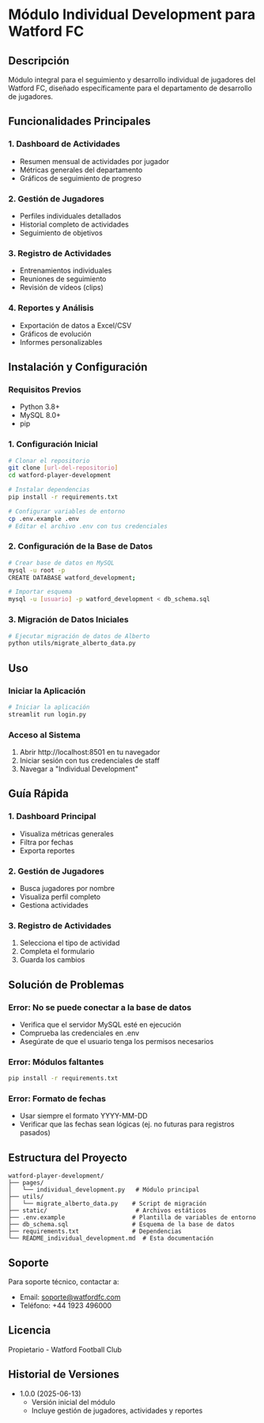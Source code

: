 # Módulo Individual Development para Watford FC

## Descripción
Módulo integral para el seguimiento y desarrollo individual de jugadores del Watford FC, diseñado específicamente para el departamento de desarrollo de jugadores.

## Funcionalidades Principales

### 1. Dashboard de Actividades
- Resumen mensual de actividades por jugador
- Métricas generales del departamento
- Gráficos de seguimiento de progreso

### 2. Gestión de Jugadores
- Perfiles individuales detallados
- Historial completo de actividades
- Seguimiento de objetivos

### 3. Registro de Actividades
- Entrenamientos individuales
- Reuniones de seguimiento
- Revisión de vídeos (clips)

### 4. Reportes y Análisis
- Exportación de datos a Excel/CSV
- Gráficos de evolución
- Informes personalizables

## Instalación y Configuración

### Requisitos Previos
- Python 3.8+
- MySQL 8.0+
- pip

### 1. Configuración Inicial
```bash
# Clonar el repositorio
git clone [url-del-repositorio]
cd watford-player-development

# Instalar dependencias
pip install -r requirements.txt

# Configurar variables de entorno
cp .env.example .env
# Editar el archivo .env con tus credenciales
```

### 2. Configuración de la Base de Datos
```bash
# Crear base de datos en MySQL
mysql -u root -p
CREATE DATABASE watford_development;

# Importar esquema
mysql -u [usuario] -p watford_development < db_schema.sql
```

### 3. Migración de Datos Iniciales
```bash
# Ejecutar migración de datos de Alberto
python utils/migrate_alberto_data.py
```

## Uso

### Iniciar la Aplicación
```bash
# Iniciar la aplicación
streamlit run login.py
```

### Acceso al Sistema
1. Abrir http://localhost:8501 en tu navegador
2. Iniciar sesión con tus credenciales de staff
3. Navegar a "Individual Development"

## Guía Rápida

### 1. Dashboard Principal
- Visualiza métricas generales
- Filtra por fechas
- Exporta reportes

### 2. Gestión de Jugadores
- Busca jugadores por nombre
- Visualiza perfil completo
- Gestiona actividades

### 3. Registro de Actividades
1. Selecciona el tipo de actividad
2. Completa el formulario
3. Guarda los cambios

## Solución de Problemas

### Error: No se puede conectar a la base de datos
- Verifica que el servidor MySQL esté en ejecución
- Comprueba las credenciales en .env
- Asegúrate de que el usuario tenga los permisos necesarios

### Error: Módulos faltantes
```bash
pip install -r requirements.txt
```

### Error: Formato de fechas
- Usar siempre el formato YYYY-MM-DD
- Verificar que las fechas sean lógicas (ej. no futuras para registros pasados)

## Estructura del Proyecto
```
watford-player-development/
├── pages/
│   └── individual_development.py   # Módulo principal
├── utils/
│   └── migrate_alberto_data.py    # Script de migración
├── static/                         # Archivos estáticos
├── .env.example                   # Plantilla de variables de entorno
├── db_schema.sql                  # Esquema de la base de datos
├── requirements.txt               # Dependencias
└── README_individual_development.md  # Esta documentación
```

## Soporte
Para soporte técnico, contactar a:
- Email: soporte@watfordfc.com
- Teléfono: +44 1923 496000

## Licencia
Propietario - Watford Football Club

## Historial de Versiones
- 1.0.0 (2025-06-13)
  - Versión inicial del módulo
  - Incluye gestión de jugadores, actividades y reportes
